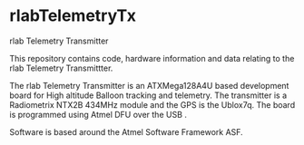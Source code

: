 rlabTelemetryTx
===============

rlab Telemetry Transmitter

This repository contains code, hardware information and data relating to the rlab Telemetry Transmittter.

The rlab Telemetry Transmitter is an ATXMega128A4U based development board for High altitude Balloon tracking and telemetry.
The transmitter is a Radiometrix NTX2B 434MHz module and the GPS is the Ublox7q. The board is programmed using Atmel DFU over the
USB .

Software is based around the Atmel Software Framework ASF.
